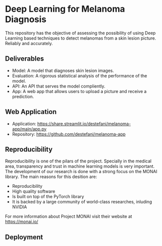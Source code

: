 # Deep Learning for Melanoma Diagnosis
 
This repository has the objective of assessing the possibility of using Deep Learning based techniques to detect melanomas from a skin lesion picture. Reliably and accurately.
 
## Deliverables
- Model: A model that diagnoses skin lesion images.
- Evaluation: A rigorous statistical analysis of the performance of the model.
- API: An API that serves the model compliently.
- App: A web app that allows users to upload a picture and receive a prediction.
 
## Web Application
- Application: https://share.streamlit.io/destefani/melanoma-app/main/app.py
- Repository: https://github.com/destefani/melanoma-app

## Reproducibility
Reproducibility is one of the pilars of the project. Specially in the medical area, transparency and trust in machine learning models is very important. The development of our research is done with a strong focus on the MONAI library. 
The main reasons for this desition are:
- Reproducibility
- High quality software
- Is built on top of the PyTorch library
- It is backed by a large community of world-class researches, inluding NVIDIA

For more information about Project MONAI visit their website at https://monai.io/
 
## Deployment


